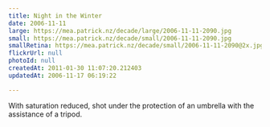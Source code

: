 ```yaml
---
title: Night in the Winter
date: 2006-11-11
large: https://mea.patrick.nz/decade/large/2006-11-11-2090.jpg
small: https://mea.patrick.nz/decade/small/2006-11-11-2090.jpg
smallRetina: https://mea.patrick.nz/decade/small/2006-11-11-2090@2x.jpg
flickrUrl: null
photoId: null
createdAt: 2011-01-30 11:07:20.212403
updatedAt: 2006-11-17 06:19:22

---
```

With saturation reduced, shot under the protection of an umbrella with the assistance of a tripod.
